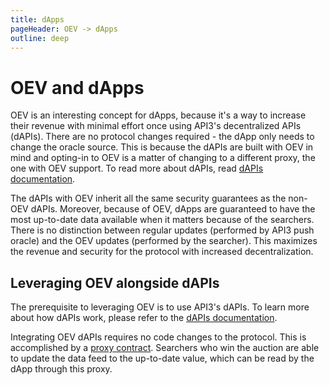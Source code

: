```yaml
---
title: dApps
pageHeader: OEV -> dApps
outline: deep
---
```


<PageHeader/>

# OEV and dApps

OEV is an interesting concept for dApps, because it's a way to increase their
revenue with minimal effort once using API3's decentralized APIs (dAPIs). There
are no protocol changes required - the dApp only needs to change the oracle
source. This is because the dAPIs are built with OEV in mind and opting-in to
OEV is a matter of changing to a different proxy, the one with OEV support. To
read more about dAPIs, read [dAPIs documentation](/dapis/).

The dAPIs with OEV inherit all the same security guarantees as the non-OEV
dAPIs. Moreover, because of OEV, dApps are guaranteed to have the most
up-to-date data available when it matters because of the searchers. There is no
distinction between regular updates (performed by API3 push oracle) and the OEV
updates (performed by the searcher). This maximizes the revenue and security for
the protocol with increased decentralization.

## Leveraging OEV alongside dAPIs

The prerequisite to leveraging OEV is to use API3's dAPIs. To learn more about
how dAPIs work, please refer to the [dAPIs documentation](/dapis/).

Integrating OEV dAPIs requires no code changes to the protocol. This is
accomplished by a [proxy contract](/oev/dapps/#proxy-contract). Searchers who
win the auction are able to update the data feed to the up-to-date value, which
can be read by the dApp through this proxy.
